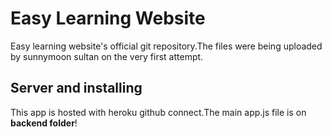 # Easy Learning Website
Easy learning website's official git repository.The files were being uploaded by sunnymoon sultan on the very first attempt.

## Server and installing

This app is hosted with heroku github connect.The main app.js file is on **backend folder**!
